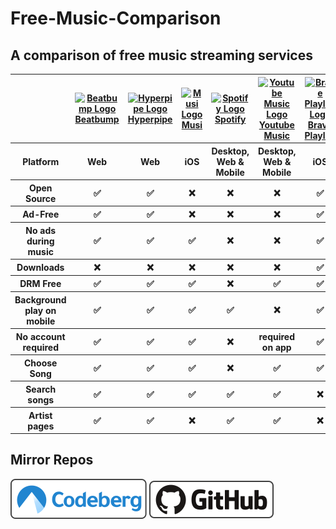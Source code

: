 <html>
  <h1>Free-Music-Comparison</h1>
    <h2>A comparison of free music streaming services</h2>
<table>
<tr>
    <th></th>
    <th><a href="https://github.com/snuffyDev/Beatbump"><img src="https://github.com/snuffyDev/Beatbump/raw/master/.repo/images/logo-header.png" alt="Beatbump Logo" height="36"> <br /> Beatbump</a></th>
    <th><a href="https://codeberg.org/Hyperpipe/Hyperpipe"><img src="https://codeberg.org/avatars/62d47f74223a5736349a9685fb9a517b?size=420" alt="Hyperpipe Logo" height="36"> <br /> Hyperpipe</a></th>
    <th><a href="https://feelthemusi.com"><img src="https://is2-ssl.mzstatic.com/image/thumb/Purple122/v4/7d/76/2f/7d762f0e-10ab-1ff2-baf7-84cdaca16219/Icon-1x_U007emarketing-0-6-0-85-220.png/492x0w.webp" alt="Musi Logo" width="36" height="36"> <br /> Musi</a></th>
    <th><a href="https://open.spotify.com"><img src="http://img.talkandroid.com/uploads/2016/01/spotify-app-logo.png" alt="Spotify Logo" width="36" height="36"> <br /> Spotify</a></th>
    <th><a href="https://music.youtube.com"><img src="https://imgs.search.brave.com/18QtcP6qUdGUZUskYznMPoRJniTv8JFedTwM-oY9-jc/rs:fit:1200:1200:1/g:ce/aHR0cHM6Ly9sb2dv/ZG93bmxvYWQub3Jn/L3dwLWNvbnRlbnQv/dXBsb2Fkcy8yMDE4/LzA5L3lvdXR1YmUt/bXVzaWMtbG9nby03/LnBuZw" alt="Youtube Music Logo" width="36" height="36"> <br /> Youtube Music</a></th>
    <th><a href="https://brave.com/playlist"><img src="https://cdn.search.brave.com/serp/v1/static/brand/7aad80c1b58c70bab482ce1e3c4e332fba2eab52180bfca5b012b571a31d2696-brave-logo-small.svg" alt="Brave Playlist Logo" height="36"> <br /> Brave Playlist</a></th>
  </tr>
  <tr>
    <th>Platform</th>
    <th>Web</th>
    <th>Web</th>
    <th>iOS</th>
    <th>Desktop, Web & Mobile</th>
    <th>Desktop, Web & Mobile</th>
    <th>iOS</th>
  </tr>
  <tr>
    <th>Open Source</th>
    <th>✅</th>
    <th>✅</th>
    <th>❌</th>
    <th>❌</th>
    <th>❌</th>
    <th>✅</th>
  </tr>
  <tr>
    <th>Ad-Free</th>
    <th>✅</th>
    <th>✅</th>
    <th>❌</th>
    <th>❌</th>
    <th>❌</th>
    <th>✅</th>
  </tr>
  <tr>
    <th>No ads during music</th>
    <th>✅</th>
    <th>✅</th>
    <th>✅</th>
    <th>❌</th>
    <th>❌</th>
    <th>✅</th>
  </tr>
  <tr>
    <th>Downloads</th>
    <th>❌</th>
    <th>❌</th>
    <th>❌</th>
    <th>❌</th>
    <th>❌</th>
    <th>✅</th>
  </tr>
  <tr>
    <th>DRM Free</th>
    <th>✅</th>
    <th>✅</th>
    <th>✅</th>
    <th>❌</th>
    <th>✅</th>
    <th>✅</th>
  </tr>
  <tr>
    <th>Background play on mobile</th>
    <th>✅</th>
    <th>✅</th>
    <th>✅</th>
    <th>✅</th>
    <th>❌</th>
    <th>✅</th>
  </tr>
  <tr>
    <th>No account required</th>
    <th>✅</th>
    <th>✅</th>
    <th>✅</th>
    <th>❌</th>
    <th>required on app</th>
    <th>✅</th>
  </tr>
  <tr>
    <th>Choose Song</th>
    <th>✅</th>
    <th>✅</th>
    <th>✅</th>
    <th>❌</th>
    <th>✅</th>
    <th>✅</th>
  </tr>
  <tr>
    <th>Search songs</th>
    <th>✅</th>
    <th>✅</th>
    <th>✅</th>
    <th>✅</th>
    <th>✅</th>
    <th>❌</th>
  </tr>
  <tr>
    <th>Artist pages</th>
    <th>✅</th>
    <th>✅</th>
    <th>❌</th>
    <th>✅</th>
    <th>✅</th>
    <th>❌</th>
  </tr>
 </table>
<h2>Mirror Repos</h2>
  <a href="https://codeberg.org/Iron-Maltese/Free-Music-Comparison"> <img src="https://raw.githubusercontent.com/ManeraKai/manerakai/main/icons/codeberg.svg" alt="Codeberg Badge"></a>
  <a href="https://github.com/IronMaltese/Free-Music-Comparison"> <img src="https://raw.githubusercontent.com/ManeraKai/manerakai/main/icons/github.svg" alt="Codeberg Badge"></a>
</html>

